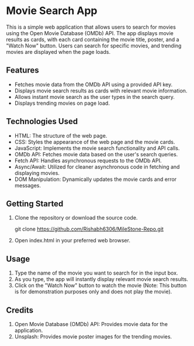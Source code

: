 # Movie Search App

This is a simple web application that allows users to search for movies using the Open Movie Database (OMDb) API. The app displays movie results as cards, with each card containing the movie title, poster, and a "Watch Now" button. Users can search for specific movies, and trending movies are displayed when the page loads.

## Features

- Fetches movie data from the OMDb API using a provided API key.
- Displays movie search results as cards with relevant movie information.
- Allows instant movie search as the user types in the search query.
- Displays trending movies on page load.

## Technologies Used

- HTML: The structure of the web page.
- CSS: Styles the appearance of the web page and the movie cards.
- JavaScript: Implements the movie search functionality and API calls.
- OMDb API: Fetches movie data based on the user's search queries.
- Fetch API: Handles asynchronous requests to the OMDb API.
- Async/Await: Utilized for cleaner asynchronous code in fetching and displaying movies.
- DOM Manipulation: Dynamically updates the movie cards and error messages.

## Getting Started

1. Clone the repository or download the source code.

   git clone https://github.com/Rishabh6306/MileStone-Repo.git 

2. Open index.html in your preferred web browser.

## Usage
1. Type the name of the movie you want to search for in the input box.
2. As you type, the app will instantly display relevant movie search results.
3. Click on the "Watch Now" button to watch the movie (Note: This button is for demonstration purposes only and does not play the movie).


## Credits
1. Open Movie Database (OMDb) API: Provides movie data for the application.
2. Unsplash: Provides movie poster images for the trending movies.
